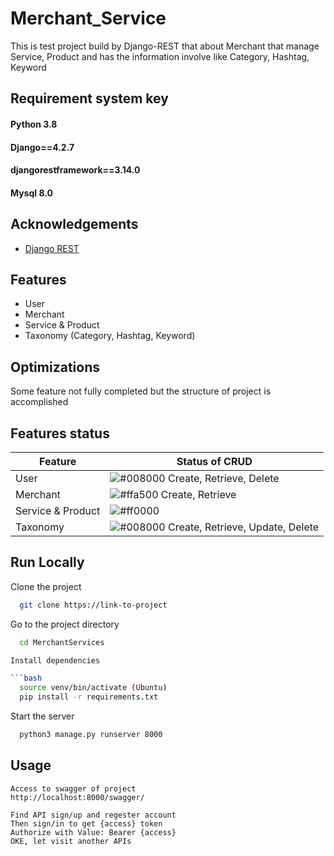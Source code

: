 
# Merchant_Service

This is test project build by Django-REST that about Merchant that manage Service, Product and has the information involve like Category, Hashtag, Keyword


## Requirement system key

#### Python 3.8
#### Django==4.2.7
#### djangorestframework==3.14.0
#### Mysql 8.0

## Acknowledgements

 - [Django REST](https://www.django-rest-framework.org/)


## Features

- User
- Merchant
- Service & Product
- Taxonomy (Category, Hashtag, Keyword)


## Optimizations

Some feature not fully completed but the structure of project is accomplished

## Features status

| Feature             | Status of CRUD                                                                |
| ----------------- | ------------------------------------------------------------------ |
| User | ![#008000](https://via.placeholder.com/10/008000?text=+) Create, Retrieve, Delete |
| Merchant | ![#ffa500](https://via.placeholder.com/10/ffa500?text=+) Create, Retrieve |
| Service & Product | ![#ff0000](https://via.placeholder.com/10/FF0000?text=+)  |
| Taxonomy | ![#008000](https://via.placeholder.com/10/008000?text=+) Create, Retrieve, Update, Delete |


## Run Locally

Clone the project

```bash
  git clone https://link-to-project
```

Go to the project directory

```bash
  cd MerchantServices
```


```bash
Install dependencies

```bash
  source venv/bin/activate (Ubuntu)
  pip install -r requirements.txt
```

Start the server

```bash
  python3 manage.py runserver 8000
```


## Usage

```
Access to swagger of project
http://localhost:8000/swagger/

Find API sign/up and regester account
Then sign/in to get {access} token
Authorize with Value: Bearer {access}
OKE, let visit another APIs

```

